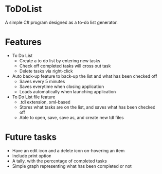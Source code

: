 # ToDoList
A simple C# program designed as a to-do list generator.

# Features
* To Do List
   * Create a to do list by entering new tasks
   * Check off completed tasks will cross out task
   * Delete tasks via right-click
* Auto back-up feature to back-up the list and what has been checked off
  * Saves every 5 minutes
  * Saves everytime when closing application
  * Loads automatically when launching application
* To Do List file feature
  * .tdl extension, xml-based
  * Stores what tasks are on the list, and saves what has been checked off
  * Able to open, save, save as, and create new tdl files
  
  
# Future tasks
* Have an edit icon and a delete icon on-hovering an item
* Include print option
* A tally, with the percentage of completed tasks
* Simple graph representing what has been completed or not
